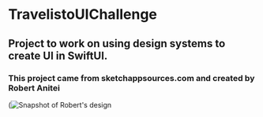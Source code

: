 # TravelistoUIChallenge
## Project to work on using design systems to create UI in SwiftUI.
### This project came from sketchappsources.com and created by Robert Anitei
(![Snapshot of Robert's design](https://github.com/RachelRadford21/TravelistoUIChallenge/assets/54749071/8c97b5f3-8c85-43d4-a47b-443725619fac)
